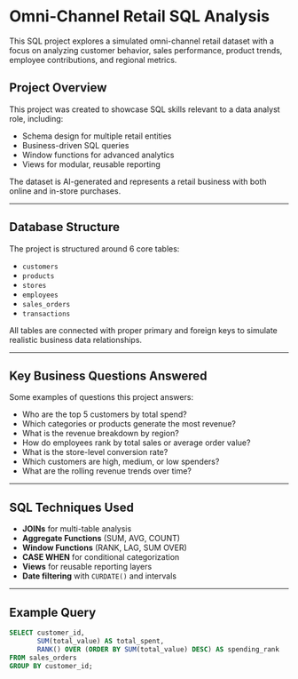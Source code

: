 # Omni-Channel Retail SQL Analysis

This SQL project explores a simulated omni-channel retail dataset with a focus on analyzing customer behavior, sales performance, product trends, employee contributions, and regional metrics.

## Project Overview

This project was created to showcase SQL skills relevant to a data analyst role, including:

- Schema design for multiple retail entities
- Business-driven SQL queries
- Window functions for advanced analytics
- Views for modular, reusable reporting

The dataset is AI-generated and represents a retail business with both online and in-store purchases.

---

## Database Structure

The project is structured around 6 core tables:

- `customers`
- `products`
- `stores`
- `employees`
- `sales_orders`
- `transactions`

All tables are connected with proper primary and foreign keys to simulate realistic business data relationships.

---

## Key Business Questions Answered

Some examples of questions this project answers:

- Who are the top 5 customers by total spend?
- Which categories or products generate the most revenue?
- What is the revenue breakdown by region?
- How do employees rank by total sales or average order value?
- What is the store-level conversion rate?
- Which customers are high, medium, or low spenders?
- What are the rolling revenue trends over time?

---

## SQL Techniques Used

- **JOINs** for multi-table analysis
- **Aggregate Functions** (SUM, AVG, COUNT)
- **Window Functions** (RANK, LAG, SUM OVER)
- **CASE WHEN** for conditional categorization
- **Views** for reusable reporting layers
- **Date filtering** with `CURDATE()` and intervals

---

## Example Query

```sql
SELECT customer_id,
       SUM(total_value) AS total_spent,
       RANK() OVER (ORDER BY SUM(total_value) DESC) AS spending_rank
FROM sales_orders
GROUP BY customer_id;
